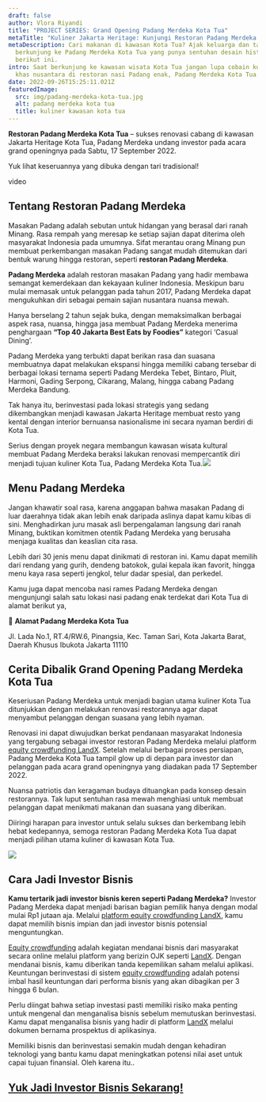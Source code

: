 ```yaml
---
draft: false
author: Vlora Riyandi
title: "PROJECT SERIES: Grand Opening Padang Merdeka Kota Tua"
metaTitle: "Kuliner Jakarta Heritage: Kunjungi Restoran Padang Merdeka Kota Tua"
metaDescription: Cari makanan di kawasan Kota Tua? Ajak keluarga dan tamu kamu
  berkunjung ke Padang Merdeka Kota Tua yang punya sentuhan desain historis
  berikut ini.
intro: Saat berkunjung ke kawasan wisata Kota Tua jangan lupa cobain kuliner
  khas nusantara di restoran nasi Padang enak, Padang Merdeka Kota Tua.
date: 2022-09-26T15:25:11.021Z
featuredImage:
  src: img/padang-merdeka-kota-tua.jpg
  alt: padang merdeka kota tua
  title: kuliner kawasan kota tua
---
```

**Restoran Padang Merdeka Kota Tua** – sukses renovasi cabang di kawasan Jakarta Heritage Kota Tua, Padang Merdeka undang investor pada acara grand openingnya pada Sabtu, 17 September 2022. 

Yuk lihat keseruannya yang dibuka dengan tari tradisional!

video

## Tentang Restoran Padang Merdeka

Masakan Padang adalah sebutan untuk hidangan yang berasal dari ranah Minang. Rasa rempah yang meresap ke setiap sajian dapat diterima oleh masyarakat Indonesia pada umumnya. Sifat merantau orang Minang pun membuat perkembangan masakan Padang sangat mudah ditemukan dari bentuk warung hingga restoran, seperti **restoran Padang Merdeka**.

**Padang Merdeka** adalah restoran masakan Padang yang hadir membawa semangat kemerdekaan dan kekayaan kuliner Indonesia. Meskipun baru mulai memasak untuk pelanggan pada tahun 2017, Padang Merdeka dapat mengukuhkan diri sebagai pemain sajian nusantara nuansa mewah.

Hanya berselang 2 tahun sejak buka, dengan memaksimalkan berbagai aspek rasa, nuansa, hingga jasa membuat Padang Merdeka menerima penghargaan **“Top 40 Jakarta Best Eats by Foodies”** kategori ‘Casual Dining’.

Padang Merdeka yang terbukti dapat berikan rasa dan suasana membuatnya dapat melakukan ekspansi hingga memiliki cabang tersebar di berbagai lokasi ternama seperti Padang Merdeka Tebet, Bintaro, Pluit, Harmoni, Gading Serpong, Cikarang, Malang, hingga cabang Padang Merdeka Bandung.

Tak hanya itu, berinvestasi pada lokasi strategis yang sedang dikembangkan menjadi kawasan Jakarta Heritage membuat resto yang kental dengan interior bernuansa nasionalisme ini secara nyaman berdiri di Kota Tua.

Serius dengan proyek negara membangun kawasan wisata kultural membuat Padang Merdeka beraksi lakukan renovasi mempercantik diri menjadi tujuan kuliner Kota Tua, Padang Merdeka Kota Tua.![](https://lh6.googleusercontent.com/SZCGwK-VSvND7mzlsqaJD60Olz2c-X_zNlwkMhbnSUxB0cozUi2wiQAgfxDbOnV3YDdytJYxre_EN3QucoLpy0hfDo6-oN3LD_j8oRAeQHOI0THTtJtesREzGSDqQu1DidkfhycEpvUufDj2HGAt4JN0Fr11uTivjqh3vuBkP5dprbC88Sd6s-RmYQ)

## Menu Padang Merdeka

Jangan khawatir soal rasa, karena anggapan bahwa masakan Padang di luar daerahnya tidak akan lebih enak daripada aslinya dapat kamu kibas di sini. Menghadirkan juru masak asli berpengalaman langsung dari ranah Minang, buktikan komitmen otentik Padang Merdeka yang berusaha menjaga kualitas dan keaslian cita rasa.

Lebih dari 30 jenis menu dapat dinikmati di restoran ini. Kamu dapat memilih dari rendang yang gurih, dendeng batokok, gulai kepala ikan favorit, hingga menu kaya rasa seperti jengkol, telur dadar spesial, dan perkedel.

Kamu juga dapat mencoba nasi rames Padang Merdeka dengan mengunjungi salah satu lokasi nasi padang enak terdekat dari Kota Tua di alamat berikut ya,

📍 **Alamat Padang Merdeka Kota Tua**

Jl. Lada No.1, RT.4/RW.6, Pinangsia, Kec. Taman Sari, Kota Jakarta Barat, Daerah Khusus Ibukota Jakarta 11110

## Cerita Dibalik Grand Opening Padang Merdeka Kota Tua

Keseriusan Padang Merdeka untuk menjadi bagian utama kuliner Kota Tua ditunjukkan dengan melakukan renovasi restorannya agar dapat menyambut pelanggan dengan suasana yang lebih nyaman. 

Renovasi ini dapat diwujudkan berkat pendanaan masyarakat Indonesia yang tergabung sebagai investor restoran Padang Merdeka melalui platform [equity crowdfunding LandX](https://landx.id/). Setelah melalui berbagai proses persiapan, Padang Merdeka Kota Tua tampil glow up di depan para investor dan pelanggan pada acara grand openingnya yang diadakan pada 17 September 2022.

Nuansa patriotis dan keragaman budaya dituangkan pada konsep desain restorannya. Tak luput sentuhan rasa mewah menghiasi untuk membuat pelanggan dapat menikmati makanan dan suasana yang diberikan.

Diiringi harapan para investor untuk selalu sukses dan berkembang lebih hebat kedepannya, semoga restoran Padang Merdeka Kota Tua dapat menjadi pilihan utama kuliner di kawasan Kota Tua. 

![](https://lh6.googleusercontent.com/coeofmSzVIWZc8lsG4ug4iaepbT85kdn1ecsbKZrjH3EkID_9UK86G-HV-Amg3Y7FWiYkha1wm4F-nZjjESqejYiW7ocz0xKVchiycLtWlcfwX_Hg7qYx7yOpy6pFsWs1cpmw3zAvs5qr1OTGXQVVRMjA5zygUJpfB2HnPm2u_fkbVsWTpJFKuoWKg)

## Cara Jadi Investor Bisnis

**Kamu tertarik jadi investor bisnis keren seperti Padang Merdeka?** Investor Padang Merdeka dapat menjadi barisan bagian pemilik hanya dengan modal mulai Rp1 jutaan aja. Melalui [platform equity crowdfunding LandX](https://landx.id/), kamu dapat memilih bisnis impian dan jadi investor bisnis potensial menguntungkan.

[Equity crowdfunding](https://landx.id/) adalah kegiatan mendanai bisnis dari masyarakat secara online melalui platform yang berizin OJK seperti [LandX](https://landx.id/). Dengan mendanai bisnis, kamu diberikan tanda kepemilikan saham melalui aplikasi. Keuntungan berinvestasi di sistem [equity crowdfunding](https://landx.id/) adalah potensi imbal hasil keuntungan dari performa bisnis yang akan dibagikan per 3 hingga 6 bulan. 

Perlu diingat bahwa setiap investasi pasti memiliki risiko maka penting untuk mengenal dan menganalisa bisnis sebelum memutuskan berinvestasi. Kamu dapat menganalisa bisnis yang hadir di platform [LandX](https://landx.id/) melalui dokumen bernama prospektus di aplikasinya.

Memiliki bisnis dan berinvestasi semakin mudah dengan kehadiran teknologi yang bantu kamu dapat meningkatkan potensi nilai aset untuk capai tujuan finansial. Oleh karena itu..

## [Yuk Jadi Investor Bisnis Sekarang!](https://app.landx.id/?utm_source=Organic+Page&utm_medium=Content+Blog&utm_campaign=BlogLandX&utm_id=Blog)